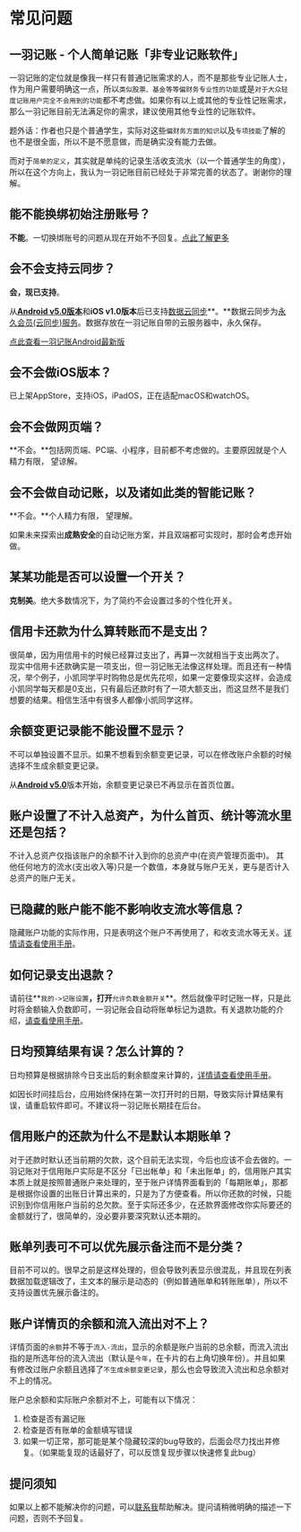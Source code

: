 # 常见问题

## 一羽记账 \- 个人简单记账「非专业记账软件」

一羽记账的定位就是像我一样只有普通记账需求的人，而不是那些专业记账人士，作为用户需要明确这一点，所以`类似股票、基金等等偏财务专业性的功能`或是`对于大众轻度记账用户完全不会用到的功能`都不考虑做。如果你有以上或其他的专业性记账需求，那么一羽记账目前无法满足你的需求，建议使用其他专业性的记账软件。

题外话：作者也只是个普通学生，实际对这些`偏财务方面的知识`以及`专项技能`了解的也不是很全面，所以不是不愿意做，而是确实没有能力去做。

而对于`简单的定义`，其实就是单纯的记录生活收支流水（以一个普通学生的角度），所以在这个方向上，我认为一羽记账目前已经处于非常完善的状态了。谢谢你的理解。

## 能不能换绑初始注册账号？

**不能**。一切换绑账号的问题从现在开始不予回复。[点此了解更多](doc/other/account-secure.md#init-account)

## 会不会支持云同步？

**会，现已支持**。

从[**Android v5.0版本**](https://www.coolapk.com/apk/kylec.me.lightbookkeeping)和**iOS v1.0版本**后已支持[数据云同步](doc/other/about-sync.md)**。**数据云同步为[永久会员(云同步)服务](doc/other/about-sync.md)。数据存放在一羽记账自带的云服务器中，永久保存。

[点此查看一羽记账Android最新版](https://www.coolapk.com/apk/kylec.me.lightbookkeeping)

## 会不会做iOS版本？

已上架AppStore，支持iOS，iPadOS，正在适配macOS和watchOS。

## 会不会做网页端？

**不会。**包括网页端、PC端、小程序，目前都不考虑做的。主要原因就是个人精力有限， 望谅解。

## 会不会做自动记账，以及诸如此类的智能记账？

**不会。**个人精力有限， 望理解。

如果未来探索出**成熟安全**的自动记账方案，并且双端都可实现时，那时会考虑开始做。

## 某某功能是否可以设置一个开关？

**克制美**。绝大多数情况下，为了简约不会设置过多的个性化开关。

## 信用卡还款为什么算转账而不是支出？

很简单，因为用信用卡的时候已经算过支出了，再算一次就相当于支出两次了。 现实中信用卡还款确实是一项支出，但一羽记账无法像这样处理。而且还有一种情况，举个例子，小凯同学平时购物总是优先花呗，如果一定要像现实这样，会造成小凯同学每天都是0支出，只有最后还款时有了一项大额支出，而这显然不是我们想要的结果。相信生活中有很多人都像小凯同学这样。

## 余额变更记录能不能设置不显示？

不可以单独设置不显示。如果不想看到余额变更记录，可以在修改账户余额的时候选择不生成余额变更记录。

从[**Android v5.0**](https://www.coolapk.com/apk/kylec.me.lightbookkeeping)版本开始，余额变更记录已不再显示在首页位置。

## 账户设置了不计入总资产，为什么首页、统计等流水里还是包括？

不计入总资产仅指该账户的余额不计入到你的总资产中(在资产管理页面中)。 其他任何地方的流水(支出收入等)只是一个数值，本身就与账户无关，更与是否计入总资产的账户无关。

## 已隐藏的账户能不能不影响收支流水等信息？

隐藏账户功能的实际作用，只是表明这个账户不再使用了，和收支流水等无关。[详情请查看使用手册](doc/func/asset.md#hidden-asset)。

## 如何记录支出退款？

请前往**`我的->记账设置`**，打开**`允许负数金额开关`**。然后就像平时记账一样，只是此时将金额输入负数即可，一羽记账会自动将账单标记为退款。有关退款功能的介绍，[请查看使用手册](doc/func/refund.md)。

## 日均预算结果有误？怎么计算的？

日均预算是根据排除今日支出后的剩余额度来计算的，[详情请查看使用手册](doc/func/budget.md#remain-daily-average)。

如因长时间挂后台，应用始终保持在第一次打开时的日期，导致实际计算结果有误，请重启软件即可。不建议将一羽记账长期挂在后台。

## 信用账户的还款为什么不是默认本期账单？

对于还款时默认还当前期的欠款，这个目前无法实现，今后也应该不会去做的。一羽记账对于信用账户实际是不区分「已出帐单」和「未出账单」的，信用账户其实本质上就是按照普通账户来处理的，至于账户详情界面看到的「每期账单」，那都是根据你设置的出账日计算出来的，只是为了方便查看。所以你还款的时候，只能识别到你信用账户当前的总欠款。至于实际还多少，在还款界面修改你实际要还的金额就行了，很简单的，没必要非要深究默认还本期的。

## 账单列表可不可以优先展示备注而不是分类？

目前不可以的。很早之前是这样处理的，但会导致列表显示很混乱，并且现在列表数据加载逻辑改了，主文本的展示是动态的（例如普通账单和转账账单），所以不支持设置优先展示备注的。

## 账户详情页的余额和流入流出对不上？

详情页面的`余额`并不等于`流入-流出`，显示的余额是账户当前的总余额，而流入流出指的是所选年份的流入流出（默认是`今年`，在卡片的右上角切换年份）。并且如果有修改过账户余额且选择了`不生成余额变更记录`，那么也会导致流入流出和总余额对不上的情况。

账户总余额和实际账户余额对不上，可能有以下情况：

1. 检查是否有漏记账
2. 检查是否有账单的金额填写错误
3. 如果一切正常，那可能是某个隐藏较深的bug导致的，后面会尽力找出并修复。（如果能复现的话最好了，可以反馈复现步骤以快速修复此bug）

## 提问须知

如果以上都不能解决你的问题，可以[联系我](doc/other/contact.md)帮助解决。提问请稍微明确的描述一下问题，否则不予回复。